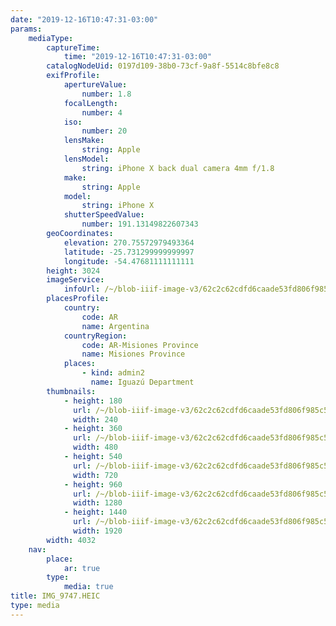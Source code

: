 ```yaml
---
date: "2019-12-16T10:47:31-03:00"
params:
    mediaType:
        captureTime:
            time: "2019-12-16T10:47:31-03:00"
        catalogNodeUid: 0197d109-38b0-73cf-9a8f-5514c8bfe8c8
        exifProfile:
            apertureValue:
                number: 1.8
            focalLength:
                number: 4
            iso:
                number: 20
            lensMake:
                string: Apple
            lensModel:
                string: iPhone X back dual camera 4mm f/1.8
            make:
                string: Apple
            model:
                string: iPhone X
            shutterSpeedValue:
                number: 191.13149822607343
        geoCoordinates:
            elevation: 270.75572979493364
            latitude: -25.731299999999997
            longitude: -54.47681111111111
        height: 3024
        imageService:
            infoUrl: /~/blob-iiif-image-v3/62c2c62cdfd6caade53fd806f985c5e06b8c5e02854aef5bb67605b76bb65c65/info.json
        placesProfile:
            country:
                code: AR
                name: Argentina
            countryRegion:
                code: AR-Misiones Province
                name: Misiones Province
            places:
                - kind: admin2
                  name: Iguazú Department
        thumbnails:
            - height: 180
              url: /~/blob-iiif-image-v3/62c2c62cdfd6caade53fd806f985c5e06b8c5e02854aef5bb67605b76bb65c65/full/240%2C180/0/default.jpg
              width: 240
            - height: 360
              url: /~/blob-iiif-image-v3/62c2c62cdfd6caade53fd806f985c5e06b8c5e02854aef5bb67605b76bb65c65/full/480%2C360/0/default.jpg
              width: 480
            - height: 540
              url: /~/blob-iiif-image-v3/62c2c62cdfd6caade53fd806f985c5e06b8c5e02854aef5bb67605b76bb65c65/full/720%2C540/0/default.jpg
              width: 720
            - height: 960
              url: /~/blob-iiif-image-v3/62c2c62cdfd6caade53fd806f985c5e06b8c5e02854aef5bb67605b76bb65c65/full/1280%2C960/0/default.jpg
              width: 1280
            - height: 1440
              url: /~/blob-iiif-image-v3/62c2c62cdfd6caade53fd806f985c5e06b8c5e02854aef5bb67605b76bb65c65/full/1920%2C1440/0/default.jpg
              width: 1920
        width: 4032
    nav:
        place:
            ar: true
        type:
            media: true
title: IMG_9747.HEIC
type: media
---
```

